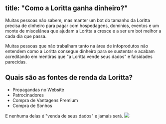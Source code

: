 title: "Como a Loritta ganha dinheiro?"
---
Muitas pessoas não sabem, mas manter um bot do tamanho da Loritta precisa de dinheiro para pagar com hospedagens, domínios, eventos e um monte de miscelânea que ajudam a Loritta a cresce e a ser um bot melhor a cada dia que passa.

Muitas pessoas que não trabalham tanto na área de infoprodutos não entendem como a Loritta consegue dinheiro para se sustentar e acabam acreditando em mentiras que "a Loritta vende seus dados" e falsidades parecidas.

## Quais são as fontes de renda da Loritta?
* Propagandas no Website
* Patrocinadores
* Compra de Vantagens Premium
* Compra de Sonhos

E nenhuma delas é "venda de seus dados" e jamais será. <img src="https://cdn.discordapp.com/emojis/731873534036541500.png?v=1" class="inline-emoji" />